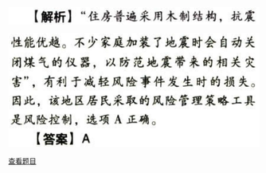 ![](e85c35af08903989b409e4095061a9ad.png)

![](6708c9b62dcf427ac8181840d6d3b83f.png)

[查看题目](../风险与风险管理.本章真题.md#32-题目)

